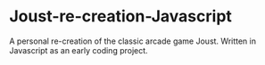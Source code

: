 # Joust-re-creation-Javascript
A personal re-creation of the classic arcade game Joust. Written in Javascript as an early coding project.
